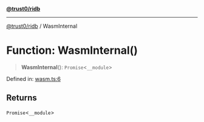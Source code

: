 [**@trust0/ridb**](../README.md)

***

[@trust0/ridb](../README.md) / WasmInternal

# Function: WasmInternal()

> **WasmInternal**(): `Promise`\<`__module`\>

Defined in: [wasm.ts:6](https://github.com/trust0-project/RIDB/blob/104aa2879acd25a4cc9a5ad43a4aff29b2b5117a/packages/ridb/src/wasm.ts#L6)

## Returns

`Promise`\<`__module`\>
